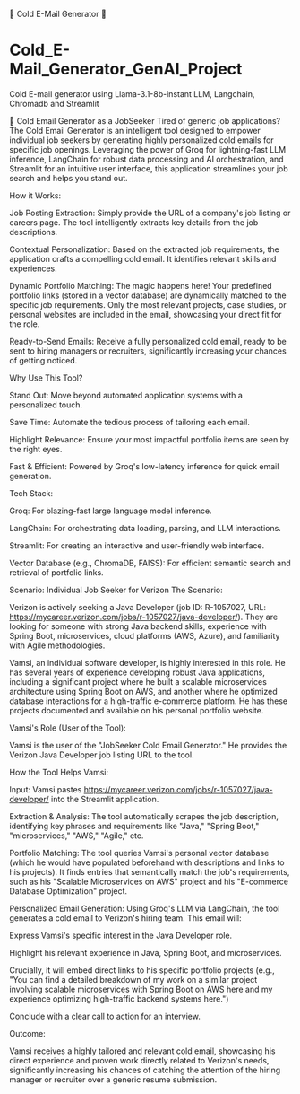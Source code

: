 📧 Cold E-Mail Generator 📧  
# Cold_E-Mail_Generator_GenAI_Project
Cold E-mail generator using Llama-3.1-8b-instant LLM, Langchain, Chromadb and Streamlit

 📧 Cold Email Generator as a JobSeeker
Tired of generic job applications? The Cold Email Generator is an intelligent tool designed to empower individual job seekers by generating highly personalized cold emails for specific job openings. Leveraging the power of Groq for lightning-fast LLM inference, LangChain for robust data processing and AI orchestration, and Streamlit for an intuitive user interface, this application streamlines your job search and helps you stand out.

How it Works:

Job Posting Extraction: Simply provide the URL of a company's job listing or careers page. The tool intelligently extracts key details from the job descriptions.

Contextual Personalization: Based on the extracted job requirements, the application crafts a compelling cold email. It identifies relevant skills and experiences.

Dynamic Portfolio Matching: The magic happens here! Your predefined portfolio links (stored in a vector database) are dynamically matched to the specific job requirements. Only the most relevant projects, case studies, or personal websites are included in the email, showcasing your direct fit for the role.

Ready-to-Send Emails: Receive a fully personalized cold email, ready to be sent to hiring managers or recruiters, significantly increasing your chances of getting noticed.

Why Use This Tool?

Stand Out: Move beyond automated application systems with a personalized touch.

Save Time: Automate the tedious process of tailoring each email.

Highlight Relevance: Ensure your most impactful portfolio items are seen by the right eyes.

Fast & Efficient: Powered by Groq's low-latency inference for quick email generation.

Tech Stack:

Groq: For blazing-fast large language model inference.

LangChain: For orchestrating data loading, parsing, and LLM interactions.

Streamlit: For creating an interactive and user-friendly web interface.

Vector Database (e.g., ChromaDB, FAISS): For efficient semantic search and retrieval of portfolio links.

Scenario: Individual Job Seeker for Verizon
The Scenario:

Verizon is actively seeking a Java Developer (job ID: R-1057027, URL: https://mycareer.verizon.com/jobs/r-1057027/java-developer/). They are looking for someone with strong Java backend skills, experience with Spring Boot, microservices, cloud platforms (AWS, Azure), and familiarity with Agile methodologies.

Vamsi, an individual software developer, is highly interested in this role. He has several years of experience developing robust Java applications, including a significant project where he built a scalable microservices architecture using Spring Boot on AWS, and another where he optimized database interactions for a high-traffic e-commerce platform. He has these projects documented and available on his personal portfolio website.

Vamsi's Role (User of the Tool):

Vamsi is the user of the "JobSeeker Cold Email Generator." He provides the Verizon Java Developer job listing URL to the tool.

How the Tool Helps Vamsi:

Input: Vamsi pastes https://mycareer.verizon.com/jobs/r-1057027/java-developer/ into the Streamlit application.

Extraction & Analysis: The tool automatically scrapes the job description, identifying key phrases and requirements like "Java," "Spring Boot," "microservices," "AWS," "Agile," etc.

Portfolio Matching: The tool queries Vamsi's personal vector database (which he would have populated beforehand with descriptions and links to his projects). It finds entries that semantically match the job's requirements, such as his "Scalable Microservices on AWS" project and his "E-commerce Database Optimization" project.

Personalized Email Generation: Using Groq's LLM via LangChain, the tool generates a cold email to Verizon's hiring team. This email will:

Express Vamsi's specific interest in the Java Developer role.

Highlight his relevant experience in Java, Spring Boot, and microservices.

Crucially, it will embed direct links to his specific portfolio projects (e.g., "You can find a detailed breakdown of my work on a similar project involving scalable microservices with Spring Boot on AWS here and my experience optimizing high-traffic backend systems here.")

Conclude with a clear call to action for an interview.

Outcome:

Vamsi receives a highly tailored and relevant cold email, showcasing his direct experience and proven work directly related to Verizon's needs, significantly increasing his chances of catching the attention of the hiring manager or recruiter over a generic resume submission.
